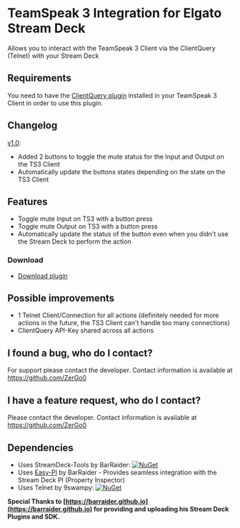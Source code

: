 # TeamSpeak 3 Integration for Elgato Stream Deck

Allows you to interact with the TeamSpeak 3 Client via the ClientQuery (Telnet) with your Stream Deck

## Requirements
You need to have the [ClientQuery plugin](https://www.myteamspeak.com/addons/943dd816-7ef2-48d7-82b8-d60c3b9b10b3) installed in your TeamSpeak 3 Client in order to use this plugin.

## Changelog
[v1.0](https://github.com/ZerGo0/streamdeck-teamspeak3integration/releases/tag/v1.0):
- Added 2 buttons to toggle the mute status for the Input and Output on the TS3 Client
- Automatically update the buttons states depending on the state on the TS3 Client

## Features
- Toggle mute Input on TS3 with a button press
- Toggle mute Output on TS3 with a button press
- Automatically update the status of the button even when you didn't use the Stream Deck to perform the action

### Download

* [Download plugin](https://github.com/ZerGo0/streamdeck-teamspeak3integration/releases/)

## Possible improvements
- 1 Telnet Client/Connection for all actions (definitely needed for more actions in the future, the TS3 Client can't handle too many connections)
- ClientQuery API-Key shared across all actions

## I found a bug, who do I contact?
For support please contact the developer. Contact information is available at <https://github.com/ZerGo0>

## I have a feature request, who do I contact?
Please contact the developer. Contact information is available at <https://github.com/ZerGo0>

## Dependencies
* Uses StreamDeck-Tools by BarRaider: [![NuGet](https://img.shields.io/nuget/v/streamdeck-tools.svg?style=flat)](https://www.nuget.org/packages/streamdeck-tools)
* Uses [Easy-PI](https://github.com/BarRaider/streamdeck-easypi) by BarRaider - Provides seamless integration with the Stream Deck PI (Property Inspector)
* Uses Telnet by 9swampy: [![NuGet](https://img.shields.io/nuget/v/Telnet.svg?style=flat)](https://www.nuget.org/packages/Telnet)

**Special Thanks to [https://barraider.github.io](https://barraider.github.io) for providing and uploading his Stream Deck Plugins and SDK.**